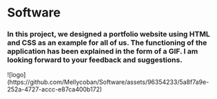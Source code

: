 # Software
<h3> In this project, we designed a portfolio website using HTML and CSS as an example for all of us. The functioning of the application has been explained in the form of a GIF. I am looking forward to your feedback and suggestions. </h3>
![logo](https://github.com/Mellycoban/Software/assets/96354233/5a8f7a9e-252a-4727-accc-e87ca400b172)
